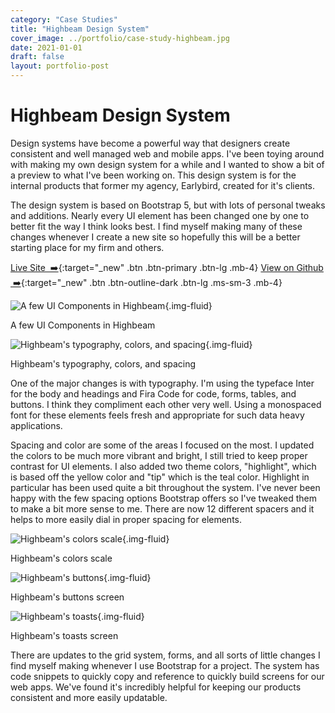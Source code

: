 ```yaml
---
category: "Case Studies"
title: "Highbeam Design System"
cover_image: ../portfolio/case-study-highbeam.jpg
date: 2021-01-01
draft: false
layout: portfolio-post
---
```


# Highbeam Design System
Design systems have become a powerful way that designers create consistent and well managed web and mobile apps. I've been toying around with making my own design system for a while and I wanted to show a bit of a preview to what I've been working on. This design system is for the internal products that former my agency, Earlybird, created for it's clients.

The design system is based on Bootstrap 5, but with lots of personal tweaks and additions. Nearly every UI element has been changed one by one to better fit the way I think looks best. I find myself making many of these changes whenever I create a new site so hopefully this will be a better starting place for my firm and others.

[Live Site &nbsp;➡️](https://highbeamdesignsystem.netlify.app){:target="_new" .btn .btn-primary .btn-lg .mb-4}
[View on Github &nbsp;➡️](https://highbeamdesignsystem.netlify.app){:target="_new" .btn .btn-outline-dark .btn-lg .ms-sm-3 .mb-4}


![A few UI Components in Highbeam](../portfolio/portfolio-highbeam-design-system-preview-1.jpg){.img-fluid}
<figcaption>A few UI Components in Highbeam</figcaption>

![Highbeam's typography, colors, and spacing](../portfolio/portfolio-highbeam-design-system-preview-2.jpg){.img-fluid}
<figcaption>Highbeam's typography, colors, and spacing</figcaption>

One of the major changes is with typography. I'm using the typeface Inter for the body and headings and Fira Code for code, forms, tables, and buttons. I think they compliment each other very well. Using a monospaced font for these elements feels fresh and appropriate for such data heavy applications.

Spacing and color are some of the areas I focused on the most. I updated the colors to be much more vibrant and bright, I still tried to keep proper contrast for UI elements. I also added two theme colors, "highlight", which is based off the yellow color and "tip" which is   the teal color. Highlight in particular has been used quite a bit throughout the system. I've never been happy with the few spacing options Bootstrap offers so I've tweaked them to make a bit more sense to me. There are now 12 different spacers and it helps to more easily dial in proper spacing for elements.

![Highbeam's colors scale](../portfolio/highbeam-colors.jpg){.img-fluid}
<figcaption>Highbeam's colors scale</figcaption>

![Highbeam's buttons](../portfolio/highbeam-buttons.jpg){.img-fluid}
<figcaption>Highbeam's buttons screen</figcaption>

![Highbeam's toasts](../portfolio/highbeam-toasts.jpg){.img-fluid}
<figcaption>Highbeam's toasts screen</figcaption>

There are updates to the grid system, forms, and all sorts of little changes I find myself making whenever I use Bootstrap for a project. The system has code snippets to quickly copy and reference to quickly build screens for our web apps. We've found it's incredibly helpful for keeping our products consistent and more easily updatable.